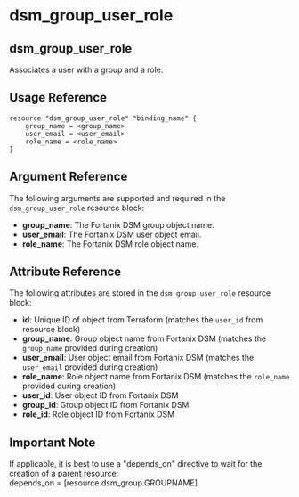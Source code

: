 # dsm\_group\_user\_role

## dsm\_group\_user\_role

Associates a user with a group and a role.

## Usage Reference

```
resource "dsm_group_user_role" "binding_name" {
    group_name = <group_name>
    user_email = <user_email>
    role_name = <role_name>
}
```

## Argument Reference

The following arguments are supported and required in the `dsm_group_user_role` resource block:

* **group\_name**: The Fortanix DSM group object name.
* **user\_email**: The Fortanix DSM user object email.
* **role\_name**: The Fortanix DSM role object name.

## Attribute Reference

The following attributes are stored in the `dsm_group_user_role` resource block:

* **id**: Unique ID of object from Terraform (matches the `user_id` from resource block)
* **group\_name**: Group object name from Fortanix DSM (matches the `group_name` provided during creation)
* **user\_email**: User object email from Fortanix DSM (matches the `user_email` provided during creation)
* **role\_name**: Role object name from Fortanix DSM (matches the `role_name` provided during creation)
* **user\_id**: User object ID from Fortanix DSM
* **group\_id**: Group object ID from Fortanix DSM
* **role\_id**: Role object ID from Fortanix DSM

## Important Note
If applicable, it is best to use a "depends_on" directive to wait for the creation of a parent resource:</br>
depends_on = [resource.dsm_group.GROUPNAME]